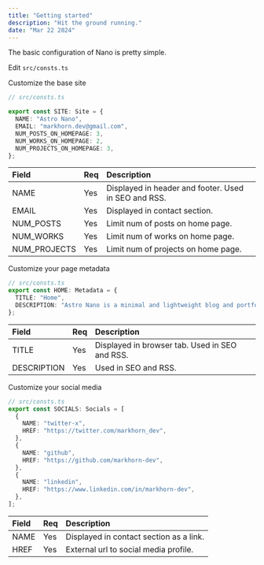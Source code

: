 ```yaml
---
title: "Getting started"
description: "Hit the ground running."
date: "Mar 22 2024"
---
```


The basic configuration of Nano is pretty simple.

Edit `src/consts.ts`

Customize the base site

```ts
// src/consts.ts

export const SITE: Site = {
  NAME: "Astro Nano",
  EMAIL: "markhorn.dev@gmail.com",
  NUM_POSTS_ON_HOMEPAGE: 3,
  NUM_WORKS_ON_HOMEPAGE: 2,
  NUM_PROJECTS_ON_HOMEPAGE: 3,
};
```

| Field        | Req | Description                                          |
| :----------- | :-- | :--------------------------------------------------- |
| NAME         | Yes | Displayed in header and footer. Used in SEO and RSS. |
| EMAIL        | Yes | Displayed in contact section.                        |
| NUM_POSTS    | Yes | Limit num of posts on home page.                     |
| NUM_WORKS    | Yes | Limit num of works on home page.                     |
| NUM_PROJECTS | Yes | Limit num of projects on home page.                  |

Customize your page metadata

```ts
// src/consts.ts
export const HOME: Metadata = {
  TITLE: "Home",
  DESCRIPTION: "Astro Nano is a minimal and lightweight blog and portfolio.",
};
```

| Field       | Req | Description                                    |
| :---------- | :-- | :--------------------------------------------- |
| TITLE       | Yes | Displayed in browser tab. Used in SEO and RSS. |
| DESCRIPTION | Yes | Used in SEO and RSS.                           |

Customize your social media

```ts
// src/consts.ts
export const SOCIALS: Socials = [
  {
    NAME: "twitter-x",
    HREF: "https://twitter.com/markhorn_dev",
  },
  {
    NAME: "github",
    HREF: "https://github.com/markhorn-dev",
  },
  {
    NAME: "linkedin",
    HREF: "https://www.linkedin.com/in/markhorn-dev",
  },
];
```

| Field | Req | Description                             |
| :---- | :-- | :-------------------------------------- |
| NAME  | Yes | Displayed in contact section as a link. |
| HREF  | Yes | External url to social media profile.   |
